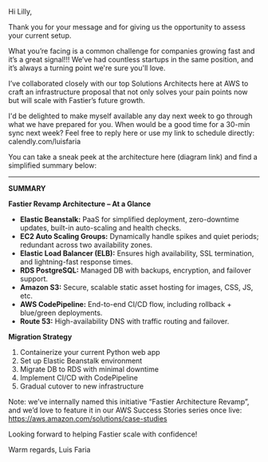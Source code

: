Hi Lilly,

Thank you for your message and for giving us the opportunity to assess your current setup.

What you’re facing is a common challenge for companies growing fast and it’s a great signal!!!
We’ve had countless startups in the same position, and it’s always a turning point we're sure you'll love.

I’ve collaborated closely with our top Solutions Architects here at AWS to craft an infrastructure proposal that not only solves your pain points now but will scale with Fastier’s future growth.

I'd be delighted to make myself available any day next week to go through what we have prepared for you. When would be a good time for a 30-min sync next week? 
Feel free to reply here or use my link to schedule directly: calendly.com/luisfaria

You can take a sneak peek at the architecture here (diagram link) and find a simplified summary below:

---

**SUMMARY**

**Fastier Revamp Architecture – At a Glance**
- **Elastic Beanstalk:** PaaS for simplified deployment, zero-downtime updates, built-in auto-scaling and health checks.
- **EC2 Auto Scaling Groups:** Dynamically handle spikes and quiet periods; redundant across two availability zones.
- **Elastic Load Balancer (ELB):** Ensures high availability, SSL termination, and lightning-fast response times.
- **RDS PostgreSQL:** Managed DB with backups, encryption, and failover support.
- **Amazon S3:** Secure, scalable static asset hosting for images, CSS, JS, etc.
- **AWS CodePipeline:** End-to-end CI/CD flow, including rollback + blue/green deployments.
- **Route 53:** High-availability DNS with traffic routing and failover.

**Migration Strategy**
1. Containerize your current Python web app
2. Set up Elastic Beanstalk environment
3. Migrate DB to RDS with minimal downtime
4. Implement CI/CD with CodePipeline
5. Gradual cutover to new infrastructure

Note: we’ve internally named this initiative “Fastier Architecture Revamp”, and we’d love to feature it in our AWS Success Stories series once live: https://aws.amazon.com/solutions/case-studies

Looking forward to helping Fastier scale with confidence!

Warm regards,
Luis Faria